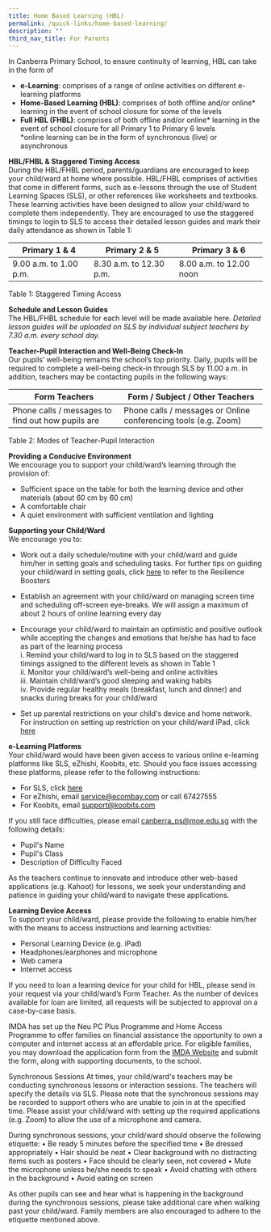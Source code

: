 ```yaml
---
title: Home Based Learning (HBL)
permalink: /quick-links/home-based-learning/
description: ""
third_nav_title: For Parents
---
```

In Canberra Primary School, to ensure continuity of learning, HBL can take in the form of <br>
* **e-Learning**: comprises of a range of online activities on different e-learning platforms<br>
* **Home-Based Learning (HBL)**: comprises of both offline and/or online* learning in the event of school closure for some of the levels <br>
* **Full HBL (FHBL)**: comprises of both offline and/or online* learning in the event of school closure for all Primary 1 to Primary 6 levels<br>*online learning can be in the form of synchronous (live) or asynchronous<br>
 
**HBL/FHBL & Staggered Timing Access**<br>
During the HBL/FHBL period, parents/guardians are encouraged to keep your child/ward at home where possible. HBL/FHBL comprises of activities that come in different forms, such as e-lessons through the use of Student Learning Spaces (SLS), or other references like worksheets and textbooks. These learning activities have been designed to allow your child/ward to complete them independently. They are encouraged to use the staggered timings to login to SLS to access their detailed lesson guides and mark their daily attendance as shown in Table 1: <br> 

| Primary 1 & 4 | Primary 2 & 5 | Primary 3 & 6 |
| -------- | -------- | -------- |
| 9.00 a.m. to 1.00 p.m. | 8.30 a.m. to 12.30 p.m. | 8.00 a.m. to 12.00 noon |
Table 1: Staggered Timing Access

**Schedule and Lesson Guides**<br>
The HBL/FHBL schedule for each level will be made available here. *Detailed lesson guides will be uploaded on SLS by individual subject teachers by 7.30 a.m. every school day.*

**Teacher-Pupil Interaction and Well-Being Check-In**<br>
Our pupils’ well-being remains the school’s top priority. Daily, pupils will be required to complete a well-being check-in through SLS by 11.00 a.m. In addition, teachers may be contacting pupils in the following ways:

| Form Teachers | Form / Subject / Other Teachers
| -------- | -------- | 
| Phone calls / messages to find out how pupils are     | Phone calls / messages or Online conferencing tools (e.g. Zoom)|
 
 Table 2: Modes of Teacher-Pupil Interaction

**Providing a Conducive Environment**<br>
We encourage you to support your child/ward’s learning through the provision of:
* Sufficient space on the table for both the learning device and other materials (about 60 cm by 60 cm)
* A comfortable chair
* A quiet environment with sufficient ventilation and lighting

**Supporting your Child/Ward** <br>
We encourage you to:<br>
* Work out a daily schedule/routine with your child/ward and guide him/her in setting goals and scheduling tasks. For further tips on guiding your child/ward in setting goals, click [here](https://go.gov.sg/selresforparents) to refer to the Resilience Boosters 
* Establish an agreement with your child/ward on managing screen time and scheduling off-screen eye-breaks. We will assign a maximum of about 2 hours of online learning every day
* Encourage your child/ward to maintain an optimistic and positive outlook while accepting the changes and emotions that he/she has had to face as part of the learning process<br>
i. Remind your child/ward to log in to SLS based on the staggered timings assigned to the different levels as shown in Table 1<br>
ii. Monitor your child/ward’s well-being and online activities<br>
iii. Maintain child/ward’s good sleeping and waking habits<br>
iv. Provide regular healthy meals (breakfast, lunch and dinner) and snacks during breaks for your child/ward<br>

* Set up parental restrictions on your child's device and home network. For instruction on setting up restriction on your child/ward iPad, click [here](https://support.apple.com/en-us/HT201304) <br>

**e-Learning Platforms**<br>
Your child/ward would have been given access to various online e-learning platforms like SLS, eZhishi, Koobits, etc. Should you face issues accessing these platforms, please refer to the following instructions:

* For SLS, click [here](https://canberrapri.moe.edu.sg/quick-links/student-learning-space-sls/) <br>
* For eZhishi, email [service@ecombay.com](service@ecombay.com) or call 67427555 <br>
* For Koobits, email [support@koobits.com](support@koobits.com)<br>
 
If you still face difficulties, please email [canberra_ps@moe.edu.sg](canberra_ps@moe.edu.sg) with the following details:<br>
* Pupil's Name<br>
* Pupil's Class<br>
* Description of Difficulty Faced<br>
 
As the teachers continue to innovate and introduce other web-based applications (e.g. Kahoot) for lessons, we seek your understanding and patience in guiding your child/ward to navigate these applications. 
 
**Learning Device Access**<br>
To support your child/ward, please provide the following to enable him/her with the means to access instructions and learning activities:<br>
* Personal Learning Device (e.g. iPad)<br>
* Headphones/earphones and microphone<br>
* Web camera<br>
* Internet access<br>
 
If you need to loan a learning device for your child for HBL, please send in your request via your child/ward’s Form Teacher. As the number of devices available for loan are limited, all requests will be subjected to approval on a case-by-case basis.  

IMDA has set up the Neu PC Plus Programme and Home Access Programme to offer families on financial assistance the opportunity to own a computer and internet access at an affordable price. For eligible families, you may download the application form from the [IMDA Website](https://www.imda.gov.sg/programme-listing/neu-pc-plus) and submit the form, along with supporting documents, to the school.  
 
Synchronous Sessions
At times, your child/ward's teachers may be conducting synchronous lessons or interaction sessions. The teachers will specify the details via SLS. Please note that the synchronous sessions may be recorded to support others who are unable to join in at the specified time. Please assist your child/ward with setting up the required applications (e.g. Zoom) to allow the use of a microphone and camera.
 
During synchronous sessions, your child/ward should observe the following etiquette:
•	Be ready 5 minutes before the specified time
•	Be dressed appropriately 
•	Hair should be neat 
•	Clear background with no distracting items such as posters
•	Face should be clearly seen, not covered
•	Mute the microphone unless he/she needs to speak
•	Avoid chatting with others in the background
•	Avoid eating on screen
 
As other pupils can see and hear what is happening in the background during the synchronous sessions, please take additional care when walking past your child/ward. Family members are also encouraged to adhere to the etiquette mentioned above.